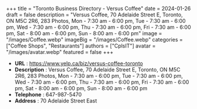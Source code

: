 +++
title = "Toronto Business Directory - Versus Coffee"
date = 2024-01-26
draft = false
description = "Versus Coffee, 70 Adelaide Street E, Toronto, ON M5C 2R6, 283 Photos, Mon - 7:30 am - 6:00 pm, Tue - 7:30 am - 6:00 pm, Wed - 7:30 am - 6:00 pm, Thu - 7:30 am - 6:00 pm, Fri - 7:30 am - 6:00 pm, Sat - 8:00 am - 6:00 pm, Sun - 8:00 am - 6:00 pm"
image = "/images/Coffee.webp"
imageBig = "/images/Coffee.webp"
categories = ["Coffee Shops", "Restaurants"]
authors = ["CplsIT"]
avatar = "/images/avatar.webp"
featured = false
+++


* **URL** :  https://www.yelp.ca/biz/versus-coffee-toronto
* **Description** : Versus Coffee, 70 Adelaide Street E, Toronto, ON M5C 2R6, 283 Photos, Mon - 7:30 am - 6:00 pm, Tue - 7:30 am - 6:00 pm, Wed - 7:30 am - 6:00 pm, Thu - 7:30 am - 6:00 pm, Fri - 7:30 am - 6:00 pm, Sat - 8:00 am - 6:00 pm, Sun - 8:00 am - 6:00 pm
* **Telephone** : 647-987-5470
* **Address** : 70 Adelaide Street East